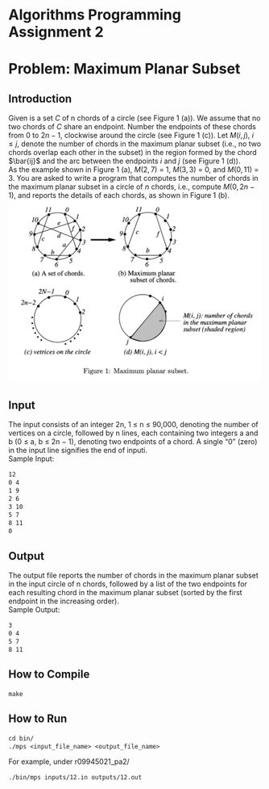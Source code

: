 # Algorithms Programming Assignment 2
# Problem: Maximum Planar Subset

## Introduction
Given is a set $C$ of n chords of a circle (see Figure 1 (a)). We assume that no two chords of $C$ share an endpoint. Number the endpoints of these chords from $0$ to $2n-1$, clockwise around the circle (see Figure 1 (c)). Let $M(i,j)$, $i ≤ j$, denote the number of chords in the maximum planar subset (i.e., no two chords overlap each other in the subset) in the region formed by the chord $\bar{ij}$ and the arc between the endpoints $i$ and $j$ (see Figure 1 (d)).     
As the example shown in Figure 1 (a), $M(2,7)$ = 1, $M(3, 3)$ = 0, and $M(0,11)$ = 3. You are asked to write a program that computes the number of chords in the maximum planar subset in a circle of $n$ chords, i.e., compute $M(0, 2n−1)$, and reports the details of each chords, as shown in Figure 1 (b).
![image](https://github.com/yitinghung/Algorithms/blob/main/r09945021_pa2/figure%201.png)

## Input 
The input consists of an integer 2n, 1 ≤ n ≤ 90,000, denoting the number of vertices on a circle, followed by n lines, each containing two integers a and b (0 ≤ a, b ≤ 2n − 1), denoting two endpoints of a chord. A single “0” (zero) in the input line signifies the end of inputi.     
Sample Input:
```
12 
0 4 
1 9 
2 6 
3 10 
5 7 
8 11 
0
```

## Output
The output file reports the number of chords in the maximum planar subset in the input circle of n chords, followed by a list of the two endpoints for each resulting chord in the maximum planar subset (sorted by the first endpoint in the increasing order).    
Sample Output:
```
3 
0 4 
5 7  
8 11
```

## How to Compile
```
make
```

## How to Run
```
cd bin/
./mps <input_file_name> <output_file_name>
```
For example,
under r09945021_pa2/
```
./bin/mps inputs/12.in outputs/12.out
```

